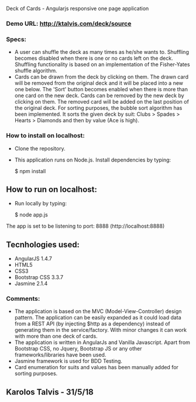 Deck of Cards - Angularjs responsive one page application 

### Demo URL: http://ktalvis.com/deck/source

### Specs: 
- A user can shuffle the deck as many times as he/she wants to. Shuffling becomes disabled when there is one or no cards left on the deck. Shuffling functionality is based on an implementation of the Fisher-Yates shuffle algorithm. 
- Cards can be drawn from the deck by clicking on them. The drawn card will be removed from the original deck and it will be placed into a new one below. The 'Sort' button becomes enabled when there is more than one card on the new deck. Cards can be removed by the new deck by clicking on them. The removed card will be added on the last position of the original deck. For sorting purposes, the bubble sort algorithm has been implemented. It sorts the given deck by suit: Clubs > Spades > Hearts > Diamonds and then by value (Ace is high). 

### How to install on localhost:
- Clone the repository.
- This application runs on Node.js. Install dependencies by typing:

    $ npm install

## How to run on localhost:
- Run locally by typing:  

    $ node app.js

The app is set to be listening to port: 8888 (http://localhost:8888)

## Tecnhologies used:
- AngularJS 1.4.7
- HTML5
- CSS3
- Bootstrap CSS 3.3.7
- Jasmine 2.1.4 

### Comments:  
- The application is based on the MVC (Model-View-Controller) design pattern. The application can be easily expanded  as it could load data from a REST API (by injecting $http as a dependency) instead of generating them in the service/factory. With minor changes it can work with more than one deck of cards.  
- The application is written in AngularJs and Vanilla Javascript. Apart from Bootstrap CSS, no Jquery, Bootstrap JS or any other frameworks/libraries have been used. 
- Jasmine framework is used for BDD Testing. 
- Card enumeration for suits and values has been manually added for sorting purposes.

## Karolos Talvis - 31/5/18  
